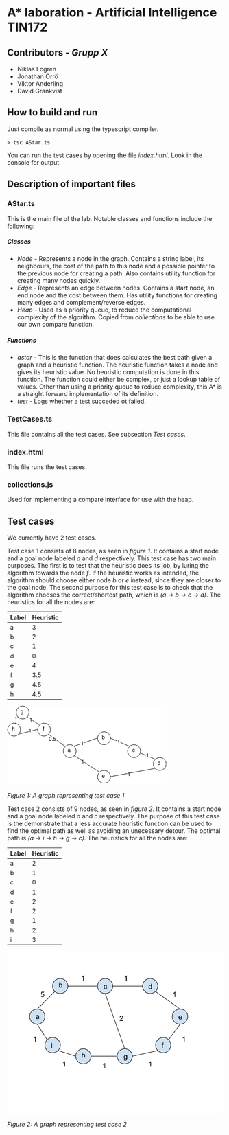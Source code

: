 # A* laboration - Artificial Intelligence TIN172
## Contributors - _Grupp X_
* Niklas Logren
* Jonathan Orrö
* Viktor Anderling
* David Grankvist

## How to build and run
Just compile as normal using the typescript compiler.
```
> tsc AStar.ts
```
You can run the test cases by opening the file *index.html*.
Look in the console for output.

## Description of important files
### AStar.ts
This is the main file of the lab. Notable classes and functions include the following:
##### Classes
 * _Node_ - Represents a node in the graph. Contains a string label, its neighbours, the cost of the path to this node and a possible pointer to the previous node for creating a path. Also contains utility function for creating many nodes quickly.
 * _Edge_ - Represents an edge between nodes. Contains a start node, an end node and the cost between them. Has utility functions for creating many edges and complement/reverse edges.
 * _Heap_ - Used as a priority queue, to reduce the computational complexity of the algorithm. Copied from _collections_ to be able to use our own compare function.

##### Functions
 * _astar_ - This is the function that does calculates the best path given a graph and a heuristic function. The heuristic function takes a node and gives its heuristic value. No heuristic computation is done in this function. The function could either be complex, or just a lookup table of values. Other than using a priority queue to reduce complexity, this A* is a straight forward implementation of its definition.
 * _test_ - Logs whether a test succeded ot failed.

### TestCases.ts
This file contains all the test cases. See subsection _Test cases_.

### index.html
This file runs the test cases.

### collections.js
Used for implementing a compare interface for use with the heap.

## Test cases
We currently have 2 test cases.

Test case 1 consists of 8 nodes, as seen in *figure 1*. It contains a start node and a goal node
labeled *a* and *d* respectively. This test case has two main purposes. The first is to test that
the heuristic does its job, by luring the algorithm towards the node *f*. If the heuristic works
as intended, the algorithm should choose either node *b* or *e* instead, since they are closer to
the goal node. The second purpose for this test case is to check that the algorithm chooses the
correct/shortest path, which is *(a -> b -> c -> d)*. The heuristics for all the nodes are:

| Label  | Heuristic |
| ------------- | ------------- |
| a | 3 |
| b | 2 |
| c | 1 |
| d | 0 |
| e | 4 |
| f | 3.5 |
| g | 4.5 |
| h | 4.5 |

![Test case 1](/astar/testCase1.png?raw=true)

*Figure 1: A graph representing test case 1*

Test case 2 consists of 9 nodes, as seen in *figure 2*. It contains a start node and a goal node
labeled *a* and *c* respectively. The purpose of this test case is the demonstrate that a less accurate
heuristic function can be used to find the optimal path as well as avoiding an unecessary detour.
The optimal path is *(a -> i -> h -> g -> c)*. The heuristics for all the nodes are:

| Label  | Heuristic |
| ------------- | ------------- |
| a | 2 |
| b | 1 |
| c | 0 |
| d | 1 |
| e | 2 |
| f | 2 |
| g | 1 |
| h | 2 |
| i | 3 |

![Test case 2](/astar/testCase2.png?raw=true)

*Figure 2: A graph representing test case 2*
